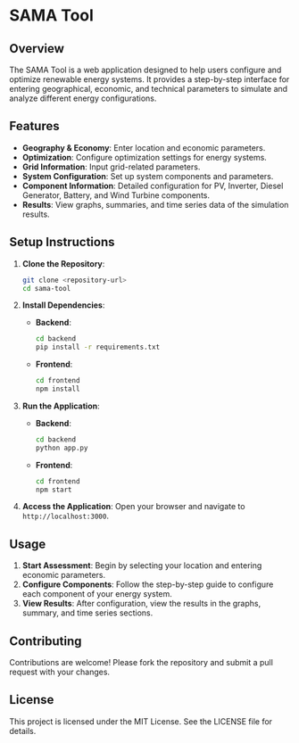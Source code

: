 # SAMA Tool

## Overview
The SAMA Tool is a web application designed to help users configure and optimize renewable energy systems. It provides a step-by-step interface for entering geographical, economic, and technical parameters to simulate and analyze different energy configurations.

## Features
- **Geography & Economy**: Enter location and economic parameters.
- **Optimization**: Configure optimization settings for energy systems.
- **Grid Information**: Input grid-related parameters.
- **System Configuration**: Set up system components and parameters.
- **Component Information**: Detailed configuration for PV, Inverter, Diesel Generator, Battery, and Wind Turbine components.
- **Results**: View graphs, summaries, and time series data of the simulation results.

## Setup Instructions
1. **Clone the Repository**:
   ```bash
   git clone <repository-url>
   cd sama-tool
   ```

2. **Install Dependencies**:
   - **Backend**:
     ```bash
     cd backend
     pip install -r requirements.txt
     ```
   - **Frontend**:
     ```bash
     cd frontend
     npm install
     ```

3. **Run the Application**:
   - **Backend**:
     ```bash
     cd backend
     python app.py
     ```
   - **Frontend**:
     ```bash
     cd frontend
     npm start
     ```

4. **Access the Application**:
   Open your browser and navigate to `http://localhost:3000`.

## Usage
1. **Start Assessment**: Begin by selecting your location and entering economic parameters.
2. **Configure Components**: Follow the step-by-step guide to configure each component of your energy system.
3. **View Results**: After configuration, view the results in the graphs, summary, and time series sections.

## Contributing
Contributions are welcome! Please fork the repository and submit a pull request with your changes.

## License
This project is licensed under the MIT License. See the LICENSE file for details.
